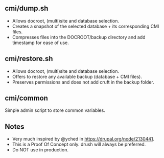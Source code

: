 cmi/dump.sh
---------------------

- Allows docroot, (multi)site and database selection.
- Creates a snapshot of the selected database + its corresponding CMI files.
- Compresses files into the DOCROOT/backup directory and add timestamp for ease of use.

cmi/restore.sh
---------------------

- Allows docroot, (multi)site and database selection.
- Offers to restore any available backup (database + CMI files).
- Preserves permissions and does not add cruft in the backup folder.

cmi/common
------------------

Simple admin script to store common variables.

Notes
-----

- Very much inspired by @yched in https://drupal.org/node/2130441.
- This is a Proof Of Concept only. drush will always be preferred.
- Do NOT use in production.
